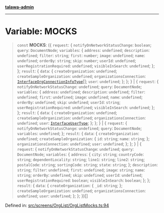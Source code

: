 [**talawa-admin**](../../../../README.md)

***

# Variable: MOCKS

> `const` **MOCKS**: (\{ `request`: \{ `notifyOnNetworkStatusChange`: `boolean`; `query`: `DocumentNode`; `variables`: \{ `address`: `undefined`; `description`: `undefined`; `filter`: `string`; `first`: `number`; `image`: `undefined`; `name`: `undefined`; `orderBy`: `string`; `skip`: `number`; `userId`: `undefined`; `userRegistrationRequired`: `undefined`; `visibleInSearch`: `undefined`; \}; \}; `result`: \{ `data`: \{ `createOrganization`: `undefined`; `createSampleOrganization`: `undefined`; `organizationsConnection`: [`InterfaceOrgConnectionInfoType`](../../../../utils/interfaces/interfaces/InterfaceOrgConnectionInfoType.md)[]; `user`: `undefined`; \}; \}; \} \| \{ `request`: \{ `notifyOnNetworkStatusChange`: `undefined`; `query`: `DocumentNode`; `variables`: \{ `address`: `undefined`; `description`: `undefined`; `filter`: `undefined`; `first`: `undefined`; `image`: `undefined`; `name`: `undefined`; `orderBy`: `undefined`; `skip`: `undefined`; `userId`: `string`; `userRegistrationRequired`: `undefined`; `visibleInSearch`: `undefined`; \}; \}; `result`: \{ `data`: \{ `createOrganization`: `undefined`; `createSampleOrganization`: `undefined`; `organizationsConnection`: `undefined`; `user`: [`InterfaceUserType`](../../../../utils/interfaces/interfaces/InterfaceUserType.md); \}; \}; \} \| \{ `request`: \{ `notifyOnNetworkStatusChange`: `undefined`; `query`: `DocumentNode`; `variables`: `undefined`; \}; `result`: \{ `data`: \{ `createOrganization`: `undefined`; `createSampleOrganization`: \{ `id`: `string`; `name`: `string`; \}; `organizationsConnection`: `undefined`; `user`: `undefined`; \}; \}; \} \| \{ `request`: \{ `notifyOnNetworkStatusChange`: `undefined`; `query`: `DocumentNode`; `variables`: \{ `address`: \{ `city`: `string`; `countryCode`: `string`; `dependentLocality`: `string`; `line1`: `string`; `line2`: `string`; `postalCode`: `string`; `sortingCode`: `string`; `state`: `string`; \}; `description`: `string`; `filter`: `undefined`; `first`: `undefined`; `image`: `string`; `name`: `string`; `orderBy`: `undefined`; `skip`: `undefined`; `userId`: `undefined`; `userRegistrationRequired`: `boolean`; `visibleInSearch`: `boolean`; \}; \}; `result`: \{ `data`: \{ `createOrganization`: \{ `_id`: `string`; \}; `createSampleOrganization`: `undefined`; `organizationsConnection`: `undefined`; `user`: `undefined`; \}; \}; \})[]

Defined in: [src/screens/OrgList/OrgListMocks.ts:94](https://github.com/MayankJha014/talawa-admin/blob/0dd35cc200a4ed7562fa81ab87ec9b2a6facd18b/src/screens/OrgList/OrgListMocks.ts#L94)
